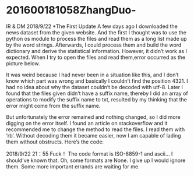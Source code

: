 # 201600181058ZhangDuo-
IR &amp; DM 
2018/9/22 *The First Update
A few days ago I downloaded the news dataset from the given website. And the first I thought was to use the python os module to process the files and read them as a long list made up by the word strings. Afterwards, I could process them and build the word dictionary and derive the statistical information. However, it didn’t work as I expected. When I try to open the files and read them,error occurred as the picture below.


It was weird because I had never been in a situation like this, and I don’t know which part was wrong and basically I couldn’t find the position 4321. I had no idea about why the dataset couldn’t be decoded with utf-8.
Later I found that the files given didn’t have a suffix name, thereby I did an array of operations to modify the suffix name to txt, resulted by my thinking that the error might come from the suffix name.


But unfortunately the error remained and nothing changed, so I did more digging on the error itself. I found an article on stackoverflow and it recommended me to change the method to read the files. I read them with ‘rb’. Without decoding them it became easier, now I am capable of lading them without obstructs.
Here’s the code:

2018/9/22   21：55
Fuck！
The code format is ISO-8859-1 and ascii…
I should’ve known that.
Oh, some formats are None.
I give up
I would ignore them.
Some more important errands are waiting for me.
